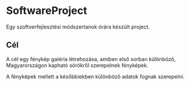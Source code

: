 # SoftwareProject
Egy szoftverfejlesztési módszertanok órára készült project.

## Cél 
A cél egy fénykép galéria létrehozása, amiben első sorban különböző, Magyarországon kapható
sörökről szerepelnek fényképek.

A fényképek mellett a későbbiekben különböző adatok fognak szerepelni.